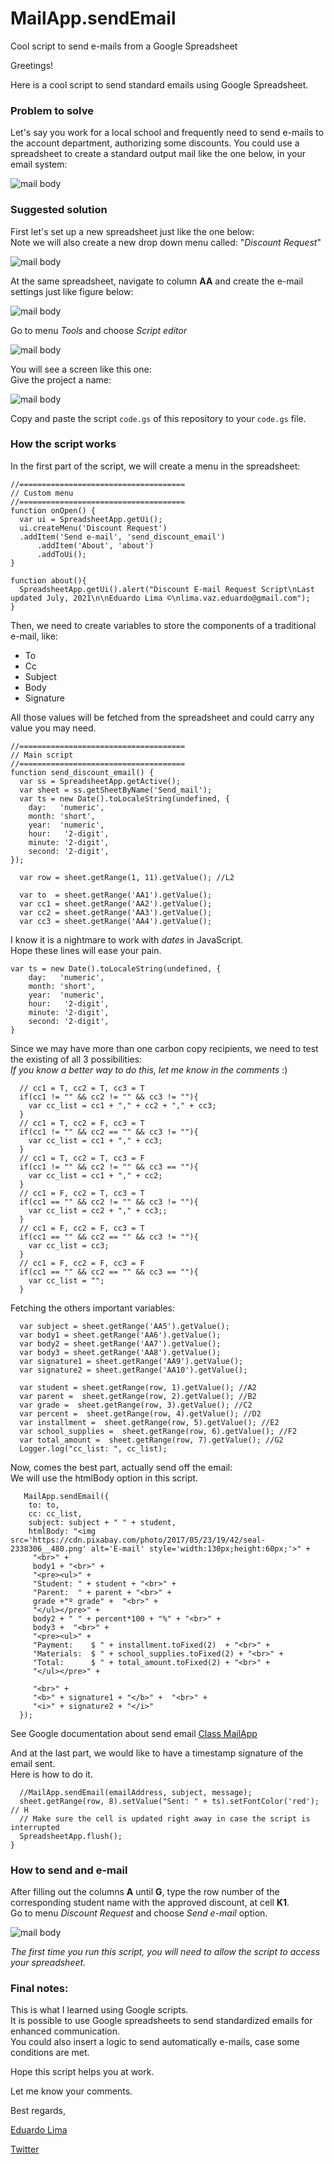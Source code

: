 # MailApp.sendEmail
Cool script to send e-mails from a Google Spreadsheet

Greetings!

Here is a cool script to send standard emails using Google Spreadsheet.

### Problem to solve

Let's say you work for a local school and frequently need to send e-mails to the account department, authorizing some discounts.
You could use a spreadsheet to create a standard output mail like the one below, in your email system:

![mail body](https://github.com/LimaVazEduardo/MailApp.sendEmail/blob/main/mail_body.png)

### Suggested solution

First let's set up a new spreadsheet just like the one below:  
Note we will also create a new drop down menu called: "*Discount Request*"

![mail body](https://github.com/LimaVazEduardo/MailApp.sendEmail/blob/main/sheet.png)

At the same spreadsheet, navigate to column **AA** and create the e-mail settings just like figure below:

![mail body](https://github.com/LimaVazEduardo/MailApp.sendEmail/blob/main/email_setup.png)

Go to menu *Tools* and choose *Script editor*

![mail body](https://github.com/LimaVazEduardo/MailApp.sendEmail/blob/main/script_editor.png)

You will see a screen like this one:  
Give the project a name: 

![mail body](https://github.com/LimaVazEduardo/MailApp.sendEmail/blob/main/script.png)

Copy and paste the script `code.gs` of this repository to your `code.gs` file.

### How the script works

In the first part of the script, we will create a menu in the spreadsheet:

```
//=====================================
// Custom menu
//=====================================
function onOpen() {
  var ui = SpreadsheetApp.getUi();
  ui.createMenu('Discount Request')
  .addItem('Send e-mail', 'send_discount_email')
      .addItem('About', 'about')
      .addToUi();
}

function about(){
  SpreadsheetApp.getUi().alert("Discount E-mail Request Script\nLast updated July, 2021\n\nEduardo Lima ©\nlima.vaz.eduardo@gmail.com");
}

```

Then, we need to create variables to store the components of a traditional e-mail, like:
  - To
  - Cc
  - Subject
  - Body
  - Signature

All those values will be fetched from the spreadsheet and could carry any value you may need.

```
//=====================================
// Main script
//=====================================
function send_discount_email() {
  var ss = SpreadsheetApp.getActive();
  var sheet = ss.getSheetByName('Send_mail');
  var ts = new Date().toLocaleString(undefined, {
    day:   'numeric',
    month: 'short',
    year:  'numeric',
    hour:   '2-digit',
    minute: '2-digit',
    second: '2-digit',
});
  
  var row = sheet.getRange(1, 11).getValue(); //L2
  
  var to  = sheet.getRange('AA1').getValue();
  var cc1 = sheet.getRange('AA2').getValue();
  var cc2 = sheet.getRange('AA3').getValue();
  var cc3 = sheet.getRange('AA4').getValue();

```

I know it is a nightmare to work with *dates* in JavaScript.  
Hope these lines will ease your pain.

```
var ts = new Date().toLocaleString(undefined, {
    day:   'numeric',
    month: 'short',
    year:  'numeric',
    hour:   '2-digit',
    minute: '2-digit',
    second: '2-digit',
}
```

Since we may have more than one carbon copy recipients, we need to test the existing of all 3 possibilities:  
*If you know a better way to do this, let me know in the comments* :)

```
  // cc1 = T, cc2 = T, cc3 = T
  if(cc1 != "" && cc2 != "" && cc3 != ""){
    var cc_list = cc1 + "," + cc2 + "," + cc3;
  }
  // cc1 = T, cc2 = F, cc3 = T
  if(cc1 != "" && cc2 == "" && cc3 != ""){
    var cc_list = cc1 + "," + cc3;
  }
  // cc1 = T, cc2 = T, cc3 = F
  if(cc1 != "" && cc2 != "" && cc3 == ""){
    var cc_list = cc1 + "," + cc2;
  }
  // cc1 = F, cc2 = T, cc3 = T
  if(cc1 == "" && cc2 != "" && cc3 != ""){
    var cc_list = cc2 + "," + cc3;;
  }
  // cc1 = F, cc2 = F, cc3 = T
  if(cc1 == "" && cc2 == "" && cc3 != ""){
    var cc_list = cc3;
  }
  // cc1 = F, cc2 = F, cc3 = F
  if(cc1 == "" && cc2 == "" && cc3 == ""){
    var cc_list = "";
  } 
```

Fetching the others important variables:

```
  var subject = sheet.getRange('AA5').getValue();
  var body1 = sheet.getRange('AA6').getValue();
  var body2 = sheet.getRange('AA7').getValue();
  var body3 = sheet.getRange('AA8').getValue();
  var signature1 = sheet.getRange('AA9').getValue();
  var signature2 = sheet.getRange('AA10').getValue();
  
  var student = sheet.getRange(row, 1).getValue(); //A2
  var parent =  sheet.getRange(row, 2).getValue(); //B2
  var grade =  sheet.getRange(row, 3).getValue(); //C2
  var percent =  sheet.getRange(row, 4).getValue(); //D2
  var installment =  sheet.getRange(row, 5).getValue(); //E2
  var school_supplies =  sheet.getRange(row, 6).getValue(); //F2
  var total_amount =  sheet.getRange(row, 7).getValue(); //G2
  Logger.log("cc_list: ", cc_list);

```

Now, comes the best part, actually send off the email:  
We will use the htmlBody option in this script.

```
   MailApp.sendEmail({
    to: to,
    cc: cc_list,
    subject: subject + " " + student,
    htmlBody: "<img src='https://cdn.pixabay.com/photo/2017/05/23/19/42/seal-2338306__480.png' alt='E-mail' style='width:130px;height:60px;'>" + 
     "<br>" +
     body1 + "<br>" + 
     "<pre><ul>" +
     "Student: " + student + "<br>" +
     "Parent:  " + parent + "<br>" +
     grade +"º grade" +  "<br>" +
     "</ul></pre>" +
     body2 + " " + percent*100 + "%" + "<br>" + 
     body3 +  "<br>" + 
     "<pre><ul>" +
     "Payment:    $ " + installment.toFixed(2)  + "<br>" +
     "Materials:  $ " + school_supplies.toFixed(2) + "<br>" +
     "Total:      $ " + total_amount.toFixed(2) + "<br>" +
     "</ul></pre>" + 
     
     "<br>" + 
     "<b>" + signature1 + "</b>" +  "<br>" +
     "<i>" + signature2 + "</i>"
  });
```
See Google documentation about send email
[Class MailApp](https://developers.google.com/apps-script/reference/mail/mail-app)

And at the last part, we would like to have a timestamp signature of the email sent.  
Here is how to do it.

```
  //MailApp.sendEmail(emailAddress, subject, message);
  sheet.getRange(row, 8).setValue("Sent: " + ts).setFontColor('red'); // H
  // Make sure the cell is updated right away in case the script is interrupted
  SpreadsheetApp.flush();
}
```
### How to send and e-mail

After filling out the columns **A** until **G**, type the row number of the corresponding student name with the approved discount, at cell **K1**.  
Go to menu *Discount Request* and choose *Send e-mail* option.

![mail body](https://github.com/LimaVazEduardo/MailApp.sendEmail/blob/main/send_email.png)

*The first time you run this script, you will need to allow the script to access your spreadsheet.*

### Final notes:
This is what I learned using Google scripts.  
It is possible to use Google spreadsheets to send standardized emails for enhanced communication.  
You could also insert a logic to send automatically e-mails, case some conditions are met.

Hope this script helps you at work.

Let me know your comments.

Best regards,

[Eduardo Lima](https://www.linkedin.com/in/eduardo1lima/)

[Twitter](https://twitter.com/Eduardo69564454)
